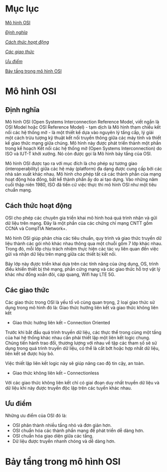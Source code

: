 # Mục lục
[Mô hình OSI](#mohinhosi)

  [*Định nghĩa*](#dinhnghia)
  
  [*Cách thức hoạt động*](#cachthuchoatdong)
  
  [*Các giao thức*](#cacgiaothuc)
  
  [*Ưu điểm*](#uudiem)
  
 [Bảy tầng trong mô hình OSI](#baytang)
  
<a name="mohinhosi"></a>
# Mô hình OSI
<a name="dinhnghia"></a>
## Định nghĩa
Mô hình OSI (Open Systems Interconnection Reference Model, viết ngắn là OSI Model hoặc OSI Reference Model) - tạm dịch là Mô hình tham chiếu kết nối các hệ thống mở - là một thiết kế dựa vào nguyên lý tầng cấp, lý giải một cách trừu tượng kỹ thuật kết nối truyền thông giữa các máy tính và thiết kế giao thức mạng giữa chúng. Mô hình này được phát triển thành một phần trong kế hoạch Kết nối các hệ thống mở (Open Systems Interconnection) do ISO và IUT-T khởi xướng. Nó còn được gọi là Mô hình bảy tầng của OSI.

Mô hình OSI được tạo ra với mục đích là cho phép sự tương giao (interoperability) giữa các hệ máy (platform) đa dạng được cung cấp bởi các nhà sản xuất khác nhau. Mô hình cho phép tất cả các thành phần của mạng hoạt động hòa đồng, bất kể thành phần ấy do ai tạo dựng. Vào những năm cuối thập niên 1980, ISO đã tiến cử việc thực thi mô hình OSI như một tiêu chuẩn mạng.
<a name="cachthuchoatdong"></a>
## Cách thức hoạt động
OSI cho phép các chuyên gia triển khai mô hình hoá quá trình nhận và gửi dữ liệu trên mạng. Đây là một phần của các chứng chỉ mạng CNTT gồm CCNA và CompTIA Network+.

Mô hình OSI giúp phân chia các tiêu chuẩn, quy trình và giao thức truyền dữ liệu thành các gói nhỏ khác nhau thông qua một chuỗi gồm 7 lớp khác nhau. Trong đó, mỗi lớp chịu trách nhiệm thực hiện các tác vụ liên quan đến việc gửi và nhận dữ liệu trên mạng giữa các thiết bị kết nối.

Bảy lớp này được triển khai dựa trên các tính năng của ứng dụng, OS, trình điều khiển thiết bị thẻ mạng, phần cứng mạng và các giao thức hỗ trợ vật lý khác như đồng xoắn đôi, cáp quang, Wifi hay LTE 5G.
<a name="cacgiaothuc"></a>
## Các giao thức
Các giao thức trong OSI là yếu tố vô cùng quan trọng, 2 loại giao thức sử dụng trong mô hình đó là: Giao thức hướng liên kết và giao thức không liên kết

- Giao thức hướng liên kết – Connection Oriented

Trước khi bắt đầu quá trình truyền dữ liệu, các thực thể trong cùng một tầng của hai hệ thống khác nhau cần phải thiết lập một liên kết logic chung. Chúng tiến hành trao đổi, thương lượng với nhau về tập các tham số sẽ sử dụng trong quá trình truyền dữ liệu, có thể là cắt bớt hoặc hợp nhất dữ liệu, liên kết sẽ được hủy bỏ.

Việc thiết lập liên kết logic này sẽ giúp nâng cao độ tin cậy, an toàn.

- Giao thức không liên kết – Connectionless

Với các giao thức không liên kết chỉ có giai đoạn duy nhất truyền dữ liệu và dữ liệu khi này được truyền độc lập trên các tuyến khác nhau.

<a name="uudiem"></a>
## Ưu điểm
Những ưu điểm của OSI đó là:

- OSI phân thành nhiều tầng nhỏ và đơn giản hơn.
- OSI chuẩn hóa các thành phần mạng để phát triển dễ dàng hơn.
- OSI chuẩn hóa giao diện giữa các tầng.
- Dữ liệu được truyền nhanh chóng và dễ dàng hơn.

# Bảy tầng trong mô hình OSI
